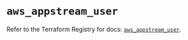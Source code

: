 # `aws_appstream_user`

Refer to the Terraform Registry for docs: [`aws_appstream_user`](https://registry.terraform.io/providers/hashicorp/aws/5.96.0/docs/resources/appstream_user).
